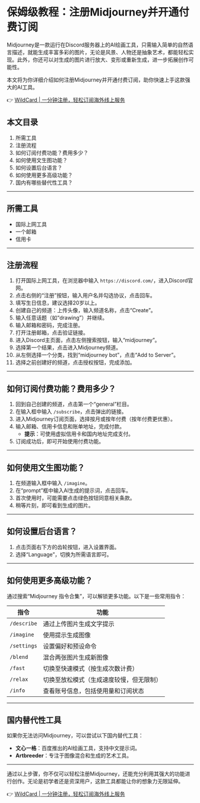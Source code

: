 # 保姆级教程：注册Midjourney并开通付费订阅

Midjourney是一款运行在Discord服务器上的AI绘画工具，只需输入简单的自然语言描述，就能生成丰富多彩的图片，无论是风景、人物还是抽象艺术，都能轻松实现。此外，你还可以对生成的图片进行放大、变形或重新生成，进一步拓展创作可能性。

本文将为你详细介绍如何注册Midjourney并开通付费订阅，助你快速上手这款强大的AI工具。

👉 [WildCard | 一分钟注册，轻松订阅海外线上服务](https://bbtdd.com/WildCard)

## 本文目录

1. 所需工具  
2. 注册流程  
3. 如何订阅付费功能？费用多少？  
4. 如何使用文生图功能？  
5. 如何设置后台语言？  
6. 如何使用更多高级功能？  
7. 国内有哪些替代性工具？  

---

## 所需工具

- 国际上网工具  
- 一个邮箱  
- 信用卡  

---

## 注册流程

1. 打开国际上网工具，在浏览器中输入 `https://discord.com/`，进入Discord官网。  
2. 点击右侧的“注册”按钮，输入用户名并勾选协议，点击回车。  
3. 填写生日信息，建议选择20岁以上。  
4. 创建自己的频道：上传头像，输入频道名称，点击“Create”。  
5. 输入任意话题（如“drawing”）并继续。  
6. 输入邮箱和密码，完成注册。  
7. 打开注册邮箱，点击验证链接。  
8. 进入Discord主页面，点击左侧搜索按钮，输入“midjourney”。  
9. 选择第一个结果，点击进入Midjourney频道。  
10. 从左侧选择一个分类，找到“midjourney bot”，点击“Add to Server”。  
11. 选择之前创建好的频道，点击授权按钮，完成添加。  

---

## 如何订阅付费功能？费用多少？

1. 回到自己创建的频道，点击第一个“general”栏目。  
2. 在输入框中输入 `/subscribe`，点击弹出的链接。  
3. 进入Midjourney订阅页面，选择按月或按年付费（按年付费更优惠）。  
4. 输入邮箱、信用卡信息和账单地址，完成付款。  
   - **提示**：可使用虚拟信用卡和国内地址完成支付。  
5. 订阅成功后，即可开始使用付费功能。  

---

## 如何使用文生图功能？

1. 在频道输入框中输入 `/imagine`。  
2. 在“prompt”框中输入AI生成的提示词，点击回车。  
3. 首次使用时，可能需要点击绿色按钮同意相关条款。  
4. 稍等片刻，即可看到生成的图片。  

---

## 如何设置后台语言？

1. 点击页面右下方的齿轮按钮，进入设置界面。  
2. 选择“Language”，切换为所需语言即可。  

---

## 如何使用更多高级功能？

通过搜索“Midjourney 指令合集”，可以解锁更多功能。以下是一些常用指令：

| 指令 | 功能 |
| --- | --- |
| `/describe` | 通过上传图片生成文字提示 |
| `/imagine` | 使用提示生成图像 |
| `/settings` | 设置偏好和预设命令 |
| `/blend` | 混合两张图片生成新图像 |
| `/fast` | 切换至快速模式（按生成次数计费） |
| `/relax` | 切换至放松模式（生成速度较慢，但无限制） |
| `/info` | 查看账号信息，包括使用量和订阅状态 |

---

## 国内替代性工具

如果你无法访问Midjourney，可以尝试以下国内替代工具：  
- **文心一格**：百度推出的AI绘画工具，支持中文提示词。  
- **Artbreeder**：专注于图像混合和生成的艺术工具。  

---

通过以上步骤，你不仅可以轻松注册Midjourney，还能充分利用其强大的功能进行创作。无论是初学者还是资深用户，这款工具都能让你的想象力无限延伸。

👉 [WildCard | 一分钟注册，轻松订阅海外线上服务](https://bbtdd.com/WildCard)
